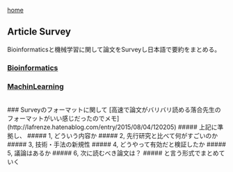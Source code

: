 [home](http://inoue0426.me/)

## Article Survey
Bioinformaticsと機械学習に関して論文をSurveyし日本語で要約をまとめる。

### [Bioinformatics](http://inoue0426.me/Bioinformatics)
### [MachinLearning](http://inoue0426.me/MachinLearning) 

<br>
### Surveyのフォーマットに関して
[高速で論文がバリバリ読める落合先生のフォーマットがいい感じだったのでメモ](http://lafrenze.hatenablog.com/entry/2015/08/04/120205)
##### 上記に準拠し、
##### 1, どういう内容か
##### 2, 先行研究と比べて何がすごいのか
##### 3, 技術・手法の新規性
##### 4, どうやって有効だと検証したか
##### 5, 議論はあるか
##### 6, 次に読むべき論文は？
##### と言う形式でまとめていく